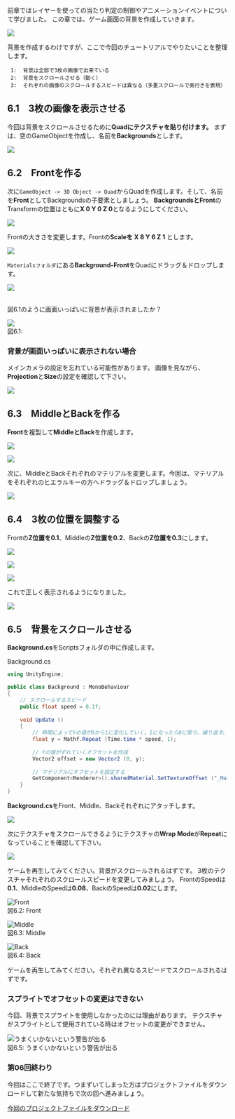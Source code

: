 前章ではレイヤーを使っての当たり判定の制御やアニメーションイベントについて学びました。
この章では、ゲーム画面の背景を作成していきます。



![](http://unity3d.com-jp-learn-tutorials.s3.amazonaws.com/2d-shooting-game/images/game/06/background_1.png)



背景を作成するわけですが、ここで今回のチュートリアルでやりたいことを整理します。



``` {.emlist}
 1:  背景は全部で3枚の画像で出来ている
 2:  背景をスクロールさせる（動く）
 3:  それぞれの画像のスクロールするスピードは異なる（多重スクロールで奥行きを表現）
```



6.1　3枚の画像を表示させる
-------------------------------------------------

今回は背景をスクロールさせるために**Quadにテクスチャを貼り付けます。**
まずは、空のGameObjectを作成し、名前を**Backgrounds**とします。



![](http://unity3d.com-jp-learn-tutorials.s3.amazonaws.com/2d-shooting-game/images/game/06/create_backgrounds.png)



6.2　Frontを作る
---------------------------------------

次に`GameObject -> 3D Object -> Quad`からQuadを作成します。そして、名前を**Front**としてBackgroundsの子要素としましょう。
**BackgroundsとFront**のTransformの位置はともに**X 0 Y 0 Z
0**となるようにしてください。



![](http://unity3d.com-jp-learn-tutorials.s3.amazonaws.com/2d-shooting-game/images/game/06/create_backgrounds_front.png)



Frontの大きさを変更します。Frontの**Scaleを X 8 Y 6 Z 1** とします。



![](http://unity3d.com-jp-learn-tutorials.s3.amazonaws.com/2d-shooting-game/images/game/06/change_front_scale.png)



`Materialsフォルダ`にある**Background-Front**をQuadにドラッグ＆ドロップします。



![](http://unity3d.com-jp-learn-tutorials.s3.amazonaws.com/2d-shooting-game/images/game/06/drag_front_material.png)



<br/>図6.1のように画面いっぱいに背景が表示されましたか？



![](http://unity3d.com-jp-learn-tutorials.s3.amazonaws.com/2d-shooting-game/images/game/06/changed_front_scale.png)
<br/>図6.1:





### 背景が画面いっぱいに表示されない場合

メインカメラの設定を忘れている可能性があります。
画像を見ながら、**Projection**と**Size**の設定を確認して下さい。


![](http://unity3d.com-jp-learn-tutorials.s3.amazonaws.com/2d-shooting-game/images/game/06/main_camera.png)





6.3　MiddleとBackを作る
----------------------------------------------

**Front**を複製して**MiddleとBack**を作成します。





![](http://unity3d.com-jp-learn-tutorials.s3.amazonaws.com/2d-shooting-game/images/game/06/duplicate_front.png)





![](http://unity3d.com-jp-learn-tutorials.s3.amazonaws.com/2d-shooting-game/images/game/06/created_middle_and_back.png)





次に、MiddleとBackそれぞれのマテリアルを変更します。今回は、マテリアルをそれぞれのヒエラルキーの方へドラッグ＆ドロップしましょう。



![](http://unity3d.com-jp-learn-tutorials.s3.amazonaws.com/2d-shooting-game/images/game/06/drag_middle_and_back_material.png)



6.4　3枚の位置を調整する
-----------------------------------------------

Frontの**Z位置を0.1**、Middleの**Z位置を0.2**、Backの**Z位置を0.3**にします。





![](http://unity3d.com-jp-learn-tutorials.s3.amazonaws.com/2d-shooting-game/images/game/06/front_position.png)





![](http://unity3d.com-jp-learn-tutorials.s3.amazonaws.com/2d-shooting-game/images/game/06/middle_position.png)





![](http://unity3d.com-jp-learn-tutorials.s3.amazonaws.com/2d-shooting-game/images/game/06/back_position.png)





これで正しく表示されるようになりました。



![](http://unity3d.com-jp-learn-tutorials.s3.amazonaws.com/2d-shooting-game/images/game/06/background_2.png)



6.5　背景をスクロールさせる
--------------------------------------------------

**Background.cs**をScriptsフォルダの中に作成します。



Background.cs

```cs
using UnityEngine;

public class Background : MonoBehaviour
{
	// スクロールするスピード
	public float speed = 0.1f;
	
	void Update ()
	{
		// 時間によってYの値が0から1に変化していく。1になったら0に戻り、繰り返す。
		float y = Mathf.Repeat (Time.time * speed, 1);
		
		// Yの値がずれていくオフセットを作成
		Vector2 offset = new Vector2 (0, y);
		
		// マテリアルにオフセットを設定する
		GetComponent<Renderer>().sharedMaterial.SetTextureOffset ("_MainTex", offset);
	}
}
```



**Background.cs**をFront、Middle、Backそれぞれにアタッチします。



![](http://unity3d.com-jp-learn-tutorials.s3.amazonaws.com/2d-shooting-game/images/game/06/attach_background.png)



次にテクスチャをスクロールできるようにテクスチャの**Wrap
Mode**が**Repeat**になっていることを確認して下さい。



![](http://unity3d.com-jp-learn-tutorials.s3.amazonaws.com/2d-shooting-game/images/game/06/check_repeat.png)



ゲームを再生してみてください。背景がスクロールされるはずです。
3枚のテクスチャそれぞれのスクロールスピードを変更してみましょう。
FrontのSpeedは**0.1**、MiddleのSpeedは**0.08**、BackのSpeedは**0.02**にします。





![Front](http://unity3d.com-jp-learn-tutorials.s3.amazonaws.com/2d-shooting-game/images/game/06/front_speed.png)
<br/>図6.2: Front





![Middle](http://unity3d.com-jp-learn-tutorials.s3.amazonaws.com/2d-shooting-game/images/game/06/middle_speed.png)
<br/>図6.3: Middle





![Back](http://unity3d.com-jp-learn-tutorials.s3.amazonaws.com/2d-shooting-game/images/game/06/back_speed.png)
<br/>図6.4: Back





ゲームを再生してみてください。それぞれ異なるスピードでスクロールされるはずです。



### スプライトでオフセットの変更はできない

今回、背景でスプライトを使用しなかったのには理由があります。
テクスチャがスプライトとして使用されている時はオフセットの変更ができません。


![うまくいかないという警告が出る](http://unity3d.com-jp-learn-tutorials.s3.amazonaws.com/2d-shooting-game/images/game/06/sprite_offset.png)
<br/>図6.5: うまくいかないという警告が出る





### 第06回終わり

今回はここで終了です。つまずいてしまった方はプロジェクトファイルをダウンロードして新たな気持ちで次の回へ進みましょう。

[今回のプロジェクトファイルをダウンロード](http://unity3d.com-jp-learn-tutorials.s3.amazonaws.com/2d-shooting-game/project/game_06_ShootingGame.zip)
